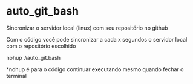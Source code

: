 # auto_git_bash
Sincronizar o servidor local (linux) com seu repositório no github

Com o código você pode sincronizar a cada x segundos o servidor local com o repositório escolhido



nohup .\auto_git.bash

*nohup é para o código continuar executando mesmo quando fechar o terminal
